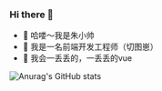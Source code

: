 ### Hi there 👋

<!--
**zhuaoshuai13/zhuaoshuai13** is a ✨ _special_ ✨ repository because its `README.md` (this file) appears on your GitHub profile.

Here are some ideas to get you started:

- 🔭 哈喽～我是朱小帅
- 🌱 我是一名前端开发工程师（切图崽）
- 🤔 我会一丢丢的react，一丢丢的vue
-->

- 🔭 哈喽～我是朱小帅
- 🌱 我是一名前端开发工程师（切图崽）
- 🤔 我会一丢丢的，一丢丢的vue

![Anurag's GitHub stats](https://github-readme-stats.vercel.app/api?username=zhuaoshuai13&show_icons=true&theme=radical)


